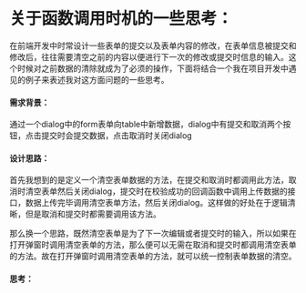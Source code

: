 # 关于函数调用时机的一些思考：

在前端开发中时常设计一些表单的提交以及表单内容的修改，在表单信息被提交和修改后，往往需要清空之前的内容以便进行下一次的修改或提交时信息的输入。这个时候对之前数据的清除就成为了必须的操作，下面将结合一个我在项目开发中遇见的例子来表述我对这方面问题的一些思考。

#### 需求背景：

通过一个dialog中的form表单向table中新增数据，dialog中有提交和取消两个按钮，点击提交时会提交数据，点击取消时关闭dialog

#### 设计思路：

首先我想到的是定义一个清空表单数据的方法，在提交和取消时都调用此方法，取消时清空表单然后关闭dialog，提交时在校验成功的回调函数中调用上传数据的接口，数据上传完毕调用清空表单方法，然后关闭dialog。这样做的好处在于逻辑清晰，但是取消和提交时都需要调用该方法。

那么换一个思路，既然清空表单是为了下一次编辑或者提交时的输入，所以如果在打开弹窗时调用清空表单的方法，那么便可以无需在取消和提交时都调用清空表单的方法。故在打开弹窗时调用清空表单的方法，就可以统一控制表单数据的清空。

#### 思考：





